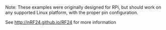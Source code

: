 Note: These examples were originally designed for RPi, but should work on any supported Linux platform, with the proper pin configuration.

See http://nRF24.github.io/RF24 for more information